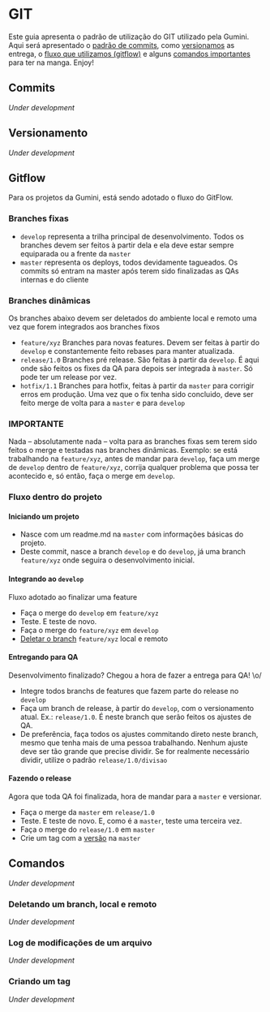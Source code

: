 # GIT
Este guia apresenta o padrão de utilização do GIT utilizado pela Gumini. Aqui será apresentado o [padrão de commits](#commits), como [versionamos](#versionamento) as entrega, o [fluxo que utilizamos (gitflow)](#gitflow) e alguns [comandos importantes](#comandos) para ter na manga. Enjoy!

## Commits
*Under development*

## Versionamento
*Under development*

## Gitflow
Para os projetos da Gumini, está sendo adotado o fluxo do GitFlow.

### Branches fixas
- `develop` representa a trilha principal de desenvolvimento. Todos os branches devem ser feitos à partir dela e ela deve estar sempre equiparada ou a frente da `master`
- `master` representa os deploys, todos devidamente tagueados. Os commits só entram na master após terem sido finalizadas as QAs internas e do cliente

### Branches dinâmicas
Os branches abaixo devem ser deletados do ambiente local e remoto uma vez que forem integrados aos branches fixos
- `feature/xyz` Branches para novas features. Devem ser feitas à partir do `develop` e constantemente feito rebases para manter atualizada.
- `release/1.0` Branches pré release. São feitas à partir da `develop`. É aqui onde são feitos os fixes da QA para depois ser integrada à `master`. Só pode ter um release por vez.
- `hotfix/1.1` Branches para hotfix, feitas à partir da `master` para corrigir erros em produção. Uma vez que o fix tenha sido concluido, deve ser feito merge de volta para a `master` e para `develop` 

### IMPORTANTE
Nada – absolutamente nada – volta para as branches fixas sem terem sido feitos o merge e testadas nas branches dinâmicas. Exemplo: se está trabalhando na `feature/xyz`, antes de mandar para `develop`, faça um merge de `develop` dentro de `feature/xyz`, corrija qualquer problema que possa ter acontecido e, só então, faça o merge em `develop`.

### Fluxo dentro do projeto
#### Iniciando um projeto
- Nasce com um readme.md na `master` com informações básicas do projeto. 
- Deste commit, nasce a branch `develop` e do `develop`, já uma branch `feature/xyz` onde seguira o desenvolvimento inicial.

#### Integrando ao `develop`
Fluxo adotado ao finalizar uma feature

- Faça o merge do `develop` em `feature/xyz`
- Teste. E teste de novo.
- Faça o merge do `feature/xyz` em `develop`
- [Deletar o branch](#deletando-um-branch-local-e-remoto) `feature/xyz` local e remoto

#### Entregando para QA
Desenvolvimento finalizado? Chegou a hora de fazer a entrega para QA! \o/

- Integre todos branchs de features que fazem parte do release no `develop`
- Faça um branch de release, à partir do `develop`, com o versionamento atual. Ex.: `release/1.0`. É neste branch que serão feitos os ajustes de QA.
- De preferência, faça todos os ajustes commitando direto neste branch, mesmo que tenha mais de uma pessoa trabalhando. Nenhum ajuste deve ser tão grande que precise dividir. Se for realmente necessário dividir, utilize o padrão `release/1.0/divisao`

#### Fazendo o release
Agora que toda QA foi finalizada, hora de mandar para a `master` e versionar.

- Faça o merge da `master` em `release/1.0`
- Teste. E teste de novo. E, como é a `master`, teste uma terceira vez.
- Faça o merge do `release/1.0` em `master`
- Crie um tag com a [versão](#versionamento) na `master`

## Comandos
*Under development*

### Deletando um branch, local e remoto
*Under development*

### Log de modificações de um arquivo
*Under development*

### Criando um tag
*Under development*